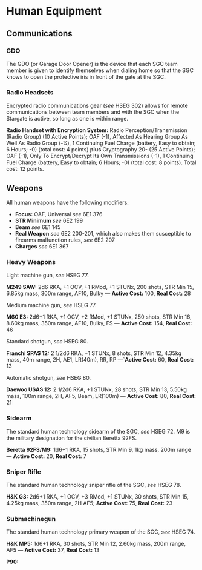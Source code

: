 # Human Equipment

## Communications

### GDO

The GDO (or Garage Door Opener) is the device that each SGC team member is given to identify themselves when dialing home so that the SGC knows to open the protective iris in front of the gate at the SGC.

### Radio Headsets

Encrypted radio communications gear (_see_ HSEG 302) allows for remote communications between team members and with the SGC when the Stargate is active, so long as one is within range.

**Radio Handset with Encryption System:** Radio Perception/Transmission (Radio Group) (10 Active Points); OAF (-1), Affected As Hearing Group As Well As Radio Group (-1⁄4), 1 Continuing Fuel Charge (battery, Easy to obtain; 6 Hours; -0) (total cost: 4 points) **plus** Cryptography 20- (25 Active Points); OAF (-1), Only To Encrypt/Decrypt Its Own Transmissions (-1), 1 Continuing Fuel Charge (battery, Easy to obtain; 6 Hours; -0) (total cost: 8 points). Total cost: 12 points.

## Weapons

All human weapons have the following modifiers:

* **Focus:** OAF, Universal _see_ 6E1 376
* **STR Minimum** _see_ 6E2 199
* **Beam** _see_ 6E1 145
* **Real Weapon** _see_ 6E2 200-201, which also makes them susceptible to firearms malfunction rules, _see_ 6E2 207
* **Charges** _see_ 6E1 367

### Heavy Weapons

Light machine gun, _see_ HSEG 77.

**M249 SAW:** 2d6 RKA, +1 OCV, +1 RMod, +1 STUNx, 200 shots, STR Min 15, 6.85kg mass, 300m range, AF10, Bulky &mdash; **Active Cost:** 100, **Real Cost:** 28

Medium machine gun, _see_ HSEG 77.

**M60 E3:** 2d6+1 RKA, +1 OCV, +2 RMod, +1 STUNx, 250 shots, STR Min 16, 8.60kg mass, 350m range, AF10, Bulky, FS &mdash; **Active Cost:** 154, **Real Cost:** 46

Standard shotgun, _see_ HSEG 80.

**Franchi SPAS 12:** 2 1/2d6 RKA, +1 STUNx, 8 shots, STR Min 12, 4.35kg mass, 40m range, 2H, AE1, LR(40m), RR, RP &mdash;`**Active Cost:** 60, **Real Cost:** 13

Automatic shotgun, _see_ HSEG 80.

**Daewoo USAS 12:** 2 1/2d6 RKA, +1 STUNx, 28 shots, STR Min 13, 5.50kg mass, 100m range, 2H, AF5, Beam, LR(100m) &mdash; **Active Cost:** 80, **Real Cost:** 21

### Sidearm

The standard human technology sidearm of the SGC, _see_ HSEG 72. M9 is the military designation for the civilian Beretta 92FS.

**Beretta 92FS/M9:** 1d6+1 RKA, 15 shots, STR Min 9, 1kg mass, 200m range &mdash; **Active Cost:** 20, **Real Cost:** 7

### Sniper Rifle

The standard human technology sniper rifle of the SGC, _see_ HSEG 78.

**H&K G3:** 2d6+1 RKA, +1 OCV, +3 RMod, +1 STUNx, 30 shots, STR Min 15, 4.25kg mass, 350m range, 2H AF5; **Active Cost:** 75, **Real Cost:** 23

### Submachinegun

The standard human technology primary weapon of the SGC, _see_ HSEG 74.

**H&K MP5:** 1d6+1 RKA, 30 shots, STR Min 12, 2.60kg mass, 200m range, AF5 &mdash; **Active Cost:** 37, **Real Cost:** 13

**P90:**
